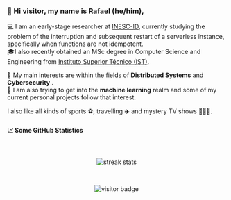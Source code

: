 ### 👋 Hi visitor, my name is Rafael (he/him),

💻 I am an early-stage researcher at [INESC-ID](https://www.inesc-id.pt/), currently studying the problem of the interruption and subsequent restart of a serverless instance, specifically when functions are not idempotent. <br>
🎓I also recently obtained an MSc degree in Computer Science and Engineering from [Instituto Superior Técnico (IST)](https://tecnico.ulisboa.pt/).

🧐 My main interests are within the fields of **Distributed Systems** and **Cybersecurity** . <br>
🤖 I am also trying to get into the **machine learning** realm and some of my current personal projects follow that interest.

I also like all kinds of sports ⚽️, travelling ✈️ and mystery TV shows 🕵🏻‍♂️.


#### 📈 Some GitHub Statistics 

<br>

<p align="center">
  <picture>
    <source media="(prefers-color-scheme: dark)" srcset="https://streak-stats.demolab.com?user=rafael-c-alexandre&theme=dark&border_radius=3" />
    <img src="https://streak-stats.demolab.com?user=rafael-c-alexandre&border_radius=3" alt="streak stats" />
  </picture>
</p>

<br>

<p align="center">
<img src="https://visitor-badge.laobi.icu/badge?page_id=rafael-c-alexandre" alt="visitor badge"/>       
</p>

<!--
Here are some ideas to get you started:

- 🔭 I’m currently working on ...
- 🌱 I’m currently learning ...
- 👯 I’m looking to collaborate on ...
- 🤔 I’m looking for help with ...
- 💬 Ask me about ...
- 📫 How to reach me: ...
- 😄 Pronouns: ...
- ⚡ Fun fact: ...
-->

